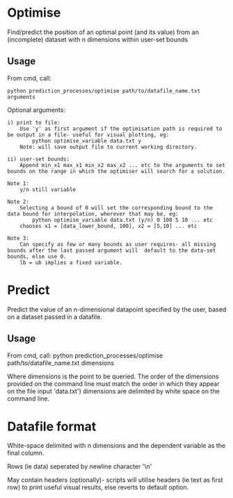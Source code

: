 # Optimise
Find/predict the position of an optimal point (and its value) from an (incomplete) dataset with n dimensions within user-set bounds 

## Usage
From cmd, call:

	python prediction_processes/optimise path/to/datafile_name.txt arguments

Optional arguments: 

	i) print to file:
		Use 'y' as first argument if the optimisation path is required to be output in a file- useful for visual plotting, eg:
			python optimise_variable data.txt y
		Note: will save output file to current working directory.

	ii) user-set bounds:
		Append min_x1 max_x1 min_x2 max_x2 ... etc to the arguments to set bounds on the range in which the optimiser will search for a solution. 
	
	Note 1:
		y/n still variable
	
	Note 2:
		Selecting a bound of 0 will set the corresponding bound to the data bound for interpolation, wherever that may be, eg:
			python optimise_variable data.txt (y/n) 0 100 5 10 ... etc
		chooses x1 = [data_lower_bound, 100], x2 = [5,10] ... etc
	
	Note 3: 
		Can specify as few or many bounds as user requires- all missing bounds after the last passed argument will  default to the data-set bounds, else use 0.
		lb = ub implies a fixed variable.

# Predict
Predict the value of an n-dimensional datapoint specified by the user, based on a dataset passed in a datafile.

## Usage
From cmd, call:
	python prediction_processes/optimise path/to/datafile_name.txt dimensions
	
Where dimensions is the point to be queried.
The order of the dimensions provided on the command line must match the order in which they appear on the file input 'data.txt')
dimensions are delimited by white space on the command line.


# Datafile format
White-space delimited with n dimensions and the dependent variable as the final column. 

Rows (ie data) seperated by newline character '\n'

May contain headers (optionally)- scripts will utilise headers (ie text as first row) to print useful visual results, else reverts to default option.
